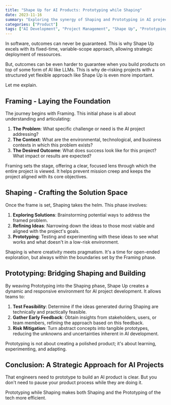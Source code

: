 ```yaml
---
title: "Shape Up for AI Products: Prototyping while Shaping"
date: 2023-11-16
summary: "Exploring the synergy of Shaping and Prototyping in AI project management using Shape Up methodology."
categories: ["Product"]
tags: ["AI Development", "Project Management", "Shape Up", "Prototyping"]
---
```


In software, outcomes can never be guaranteed. This is why Shape Up excels with its fixed-time, variable-scope approach, allowing strategic deployment of ressources.

But, outcomes can be even harder to guarantee when you build products on top of some form of AI like LLMs.
This is why de-risking projects with a structured yet flexible approach like Shape Up is even more important.

Let me explain.

## Framing - Laying the Foundation

The journey begins with Framing. This initial phase is all about understanding and articulating:

1. **The Problem**: What specific challenge or need is the AI project addressing?
2. **The Context**: What are the environmental, technological, and business contexts in which this problem exists?
3. **The Desired Outcome**: What does success look like for this project? What impact or results are expected?

Framing sets the stage, offering a clear, focused lens through which the entire project is viewed. It helps prevent mission creep and keeps the project aligned with its core objectives.

## Shaping - Crafting the Solution Space

Once the frame is set, Shaping takes the helm. This phase involves:

1. **Exploring Solutions**: Brainstorming potential ways to address the framed problem.
2. **Refining Ideas**: Narrowing down the ideas to those most viable and aligned with the project's goals.
3. **Prototyping**: Testing and experimenting with these ideas to see what works and what doesn't in a low-risk environment.

Shaping is where creativity meets pragmatism. It's a time for open-ended exploration, but always within the boundaries set by the Framing phase.

## Prototyping: Bridging Shaping and Building

By weaving Prototyping into the Shaping phase, Shape Up creates a dynamic and responsive environment for AI project development. It allows teams to:

1. **Test Feasibility**: Determine if the ideas generated during Shaping are technically and practically feasible.
2. **Gather Early Feedback**: Obtain insights from stakeholders, users, or team members, refining the approach based on this feedback.
3. **Risk Mitigation**: Turn abstract concepts into tangible prototypes, reducing the unknowns and uncertainties inherent in AI development.

Prototyping is not about creating a polished product; it's about learning, experimenting, and adapting.

## Conclusion: A Strategic Approach for AI Projects

That engineers need to prototype to build an AI product is clear. But you don't need to pause your product process while they are doing it.

Prototyping while Shaping makes both Shaping and the Prototyping of the tech more efficient.

